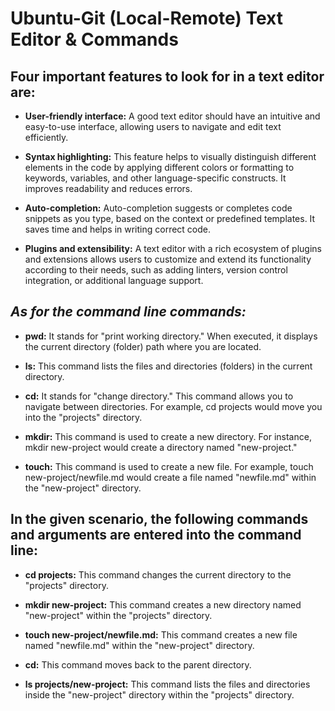 # Ubuntu-Git (Local-Remote) Text Editor & Commands
## **Four important features to look for in a text editor are:**

- **User-friendly interface:** A good text editor should have an intuitive and easy-to-use interface, allowing users to navigate and edit text efficiently.

- **Syntax highlighting:** This feature helps to visually distinguish different elements in the code by applying different colors or formatting to keywords, variables, and other language-specific constructs. It improves readability and reduces errors.

- **Auto-completion:** Auto-completion suggests or completes code snippets as you type, based on the context or predefined templates. It saves time and helps in writing correct code.

- **Plugins and extensibility:** A text editor with a rich ecosystem of plugins and extensions allows users to customize and extend its functionality according to their needs, such as adding linters, version control integration, or additional language support.

## *As for the command line commands:*

- **pwd:** It stands for "print working directory." When executed, it displays the current directory (folder) path where you are located.

- **ls:** This command lists the files and directories (folders) in the current directory.

- **cd:** It stands for "change directory." This command allows you to navigate between directories. For example, cd projects would move you into the "projects" directory.

- **mkdir:** This command is used to create a new directory. For instance, mkdir new-project would create a directory named "new-project."

- **touch:** This command is used to create a new file. For example, touch new-project/newfile.md would create a file named "newfile.md" within the "new-project" directory.

## In the given scenario, the following commands and arguments are entered into the command line:

- **cd projects:** This command changes the current directory to the "projects" directory.

- **mkdir new-project:** This command creates a new directory named "new-project" within the "projects" directory.

- **touch new-project/newfile.md:** This command creates a new file named "newfile.md" within the "new-project" directory.

- **cd:** This command moves back to the parent directory.

- **ls projects/new-project:** This command lists the files and directories inside the "new-project" directory within the "projects" directory.